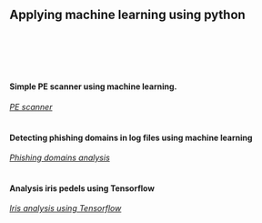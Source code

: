 ## Applying machine learning using python
<br/>
<br/>
<br/>
<br/>

#### Simple PE scanner using machine learning.
[*PE scanner*](colab.research.google.com/drive/1-QHFxSobRbKrueWSjr-eDpXfvsja_Y3o?hl=en#scrollTo=gvM8DhULIlDk)
<br/>
<br/>
#### Detecting phishing domains in log files using machine learning
[*Phishing domains analysis*](https://github.com/Paradoxxs/Paradoxxs.github.io/blob/main/Phishing_domains_analysis.ipynb)
<br/>
<br/>
#### Analysis iris pedels using Tensorflow 
[*Iris analysis using Tensorflow*](https://colab.research.google.com/drive/1dMEPeUQ2pW7-7AvMic3id0vS3Xj_CVmM#scrollTo=_qEVXFluiiPw)
